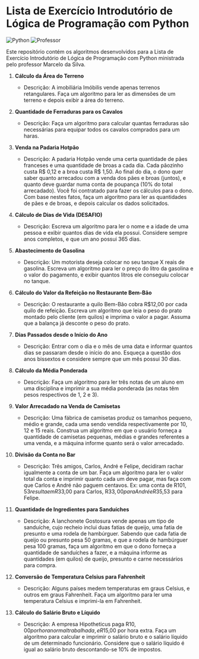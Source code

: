 # Lista de Exercício Introdutório de Lógica de Programação com Python

![Python](https://img.shields.io/badge/Python-3.x-blue?logo=python)
![Professor](https://img.shields.io/badge/Professor-Marcelo%20da%20Silva-green)

Este repositório contém os algoritmos desenvolvidos para a Lista de Exercício Introdutório de Lógica de Programação com Python ministrada pelo professor Marcelo da Silva.

1. **Cálculo da Área do Terreno**

    - Descrição: A imobiliária Imóbilis vende apenas terrenos retangulares. Faça um algoritmo para ler as dimensões de um terreno e depois exibir a área do terreno.

2. **Quantidade de Ferraduras para os Cavalos**

    - Descrição: Faça um algoritmo para calcular quantas ferraduras são necessárias para equipar todos os cavalos comprados para um haras.

3. **Venda na Padaria Hotpão**

    - Descrição: A padaria Hotpão vende uma certa quantidade de pães franceses e uma quantidade de broas a cada dia. Cada pãozinho custa R$ 0,12 e a broa custa R$ 1,50. Ao final do dia, o dono quer saber quanto arrecadou com a venda dos pães e broas (juntos), e quanto deve guardar numa conta de poupança (10% do total arrecadado). Você foi contratado para fazer os cálculos para o dono. Com base nestes fatos, faça um algoritmo para ler as quantidades de pães e de broas, e depois calcular os dados solicitados.

4. **Cálculo de Dias de Vida (DESAFIO)**

    - Descrição: Escreva um algoritmo para ler o nome e a idade de uma pessoa e exibir quantos dias de vida ela possui. Considere sempre anos completos, e que um ano possui 365 dias.

5. **Abastecimento de Gasolina**

    - Descrição: Um motorista deseja colocar no seu tanque X reais de gasolina. Escreva um algoritmo para ler o preço do litro da gasolina e o valor do pagamento, e exibir quantos litros ele conseguiu colocar no tanque.

6. **Cálculo do Valor da Refeição no Restaurante Bem-Bão**

    - Descrição: O restaurante a quilo Bem-Bão cobra R$12,00 por cada quilo de refeição. Escreva um algoritmo que leia o peso do prato montado pelo cliente (em quilos) e imprima o valor a pagar. Assuma que a balança já desconte o peso do prato.

7. **Dias Passados desde o Início do Ano**

    - Descrição: Entrar com o dia e o mês de uma data e informar quantos dias se passaram desde o início do ano. Esqueça a questão dos anos bissextos e considere sempre que um mês possui 30 dias.

8. **Cálculo da Média Ponderada**

    - Descrição: Faça um algoritmo para ler três notas de um aluno em uma disciplina e imprimir a sua média ponderada (as notas têm pesos respectivos de 1, 2 e 3).

9. **Valor Arrecadado na Venda de Camisetas**

    - Descrição: Uma fábrica de camisetas produz os tamanhos pequeno, médio e grande, cada uma sendo vendida respectivamente por 10, 12 e 15 reais. Construa um algoritmo em que o usuário forneça a quantidade de camisetas pequenas, médias e grandes referentes a uma venda, e a máquina informe quanto será o valor arrecadado.

10. **Divisão da Conta no Bar**

    - Descrição: Três amigos, Carlos, André e Felipe, decidiram rachar igualmente a conta de um bar. Faça um algoritmo para ler o valor total da conta e imprimir quanto cada um deve pagar, mas faça com que Carlos e André não paguem centavos. Ex: uma conta de R$101,53 resulta em R$33,00 para Carlos, R$33,00 para André e R$35,53 para Felipe.

11. **Quantidade de Ingredientes para Sanduíches**

    - Descrição: A lanchonete Gostosura vende apenas um tipo de sanduíche, cujo recheio inclui duas fatias de queijo, uma fatia de presunto e uma rodela de hambúrguer. Sabendo que cada fatia de queijo ou presunto pesa 50 gramas, e que a rodela de hambúrguer pesa 100 gramas, faça um algoritmo em que o dono forneça a quantidade de sanduíches a fazer, e a máquina informe as quantidades (em quilos) de queijo, presunto e carne necessários para compra.

12. **Conversão de Temperatura Celsius para Fahrenheit**

    - Descrição: Alguns países medem temperaturas em graus Celsius, e outros em graus Fahrenheit. Faça um algoritmo para ler uma temperatura Celsius e imprimi-la em Fahrenheit.

13. **Cálculo do Salário Bruto e Líquido**
    - Descrição: A empresa Hipotheticus paga R$10,00 por hora normal trabalhada, e R$15,00 por hora extra. Faça um algoritmo para calcular e imprimir o salário bruto e o salário líquido de um determinado funcionário. Considere que o salário líquido é igual ao salário bruto descontando-se 10% de impostos.
